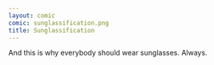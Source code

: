 ```yaml
---
layout: comic
comic: sunglassification.png
title: Sunglassification
---
```


And this is why everybody should wear sunglasses. Always.